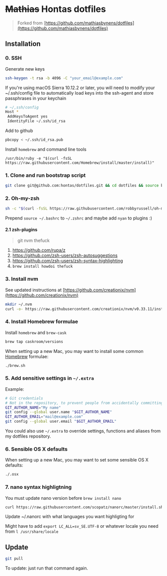 # ~~Mathias~~ Hontas dotfiles
> Forked from [https://github.com/mathiasbynens/dotfiles](https://github.com/mathiasbynens/dotfiles)

## Installation

### 0. SSH

Generate new keys
```bash
ssh-keygen -t rsa -b 4096 -C "your_email@example.com"
```

If you're using macOS Sierra 10.12.2 or later, you will need to modify your ~/.ssh/config file to automatically load keys into the ssh-agent and store passphrases in your keychain
```bash
# ~/,ssh/config
Host *
 AddKeysToAgent yes
 IdentityFile ~/.ssh/id_rsa
```

Add to github
```bash
pbcopy < ~/.ssh/id_rsa.pub
```

Install `homebrew` and command line tools
```
/usr/bin/ruby -e "$(curl -fsSL https://raw.githubusercontent.com/Homebrew/install/master/install)"
```

### 1. Clone and run bootstrap script
```bash
git clone git@github.com:hontas/dotfiles.git && cd dotfiles && source bootstrap.sh
```

### 2. Oh-my-zsh
```bash
sh -c "$(curl -fsSL https://raw.githubusercontent.com/robbyrussell/oh-my-zsh/master/tools/install.sh)"
```

Prepend `source ~/.bashrc` to `~/.zshrc` and maybe add `nyan` to plugins :)

#### 2.1 zsh-plugins

> git nvm thefuck

1. https://github.com/rupa/z
2. https://github.com/zsh-users/zsh-autosuggestions
3. https://github.com/zsh-users/zsh-syntax-highlighting
4. `brew install howdoi thefuck`

### 3. Install nvm
See updated instructions at [https://github.com/creationix/nvm](https://github.com/creationix/nvm)
```bash
mkdir ~/.nvm
curl -o- https://raw.githubusercontent.com/creationix/nvm/v0.33.11/install.sh | bash
```

### 4. Install Homebrew formulae

Install `homebrew` and `brew-cask`
```bash
brew tap caskroom/versions
```

When setting up a new Mac, you may want to install some common [Homebrew](http://brew.sh/) formulae:
```bash
./brew.sh
```

### 5. Add sensitive settings in `~/.extra`
Example:
```bash
# Git credentials
# Not in the repository, to prevent people from accidentally committing under my name
GIT_AUTHOR_NAME="My name"
git config --global user.name "$GIT_AUTHOR_NAME"
GIT_AUTHOR_EMAIL="mail@example.com"
git config --global user.email "$GIT_AUTHOR_EMAIL"
```

You could also use `~/.extra` to override settings, functions and aliases from my dotfiles repository.

### 6. Sensible OS X defaults

When setting up a new Mac, you may want to set some sensible OS X defaults:

```bash
./.osx
```

### 7. nano syntax highligtning

You must update nano version before `brew install nano`

```bash
curl https://raw.githubusercontent.com/scopatz/nanorc/master/install.sh | sh
```

Update ~/.nanorc with what languages you want highligting for

Might have to add `export LC_ALL=sv_SE.UTF-8` or whatever locale you need from `l /usr/share/locale`

## Update
```bash
git pull
```
To update: just run that command again.
